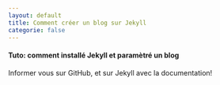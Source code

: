 ```yaml
---
layout: default
title: Comment créer un blog sur Jekyll
categorie: false
---
```


#### Tuto: comment installé Jekyll et paramètré un blog
Informer vous sur GitHub, et sur Jekyll avec la documentation!